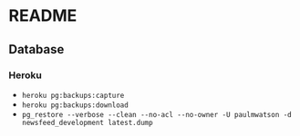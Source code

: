 # README

## Database

### Heroku

- `heroku pg:backups:capture`
- `heroku pg:backups:download`
- `pg_restore --verbose --clean --no-acl --no-owner -U paulmwatson -d newsfeed_development latest.dump`
